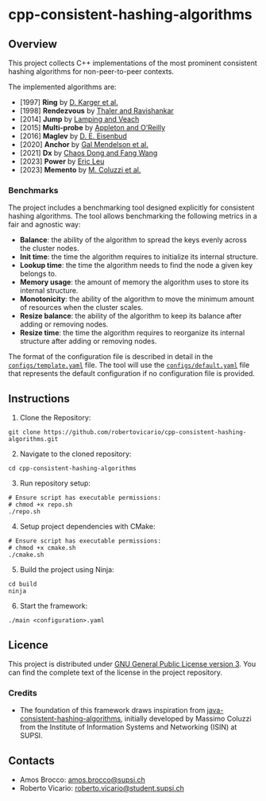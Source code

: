# cpp-consistent-hashing-algorithms

## Overview

This project collects C++ implementations of the most prominent consistent hashing algorithms for non-peer-to-peer contexts.

The implemented algorithms are:

- [1997] **Ring** by [D. Karger et al.](https://www.cs.princeton.edu/courses/archive/fall09/cos518/papers/chash.pdf)
- [1998] **Rendezvous** by [Thaler and Ravishankar](https://ieeexplore.ieee.org/abstract/document/663936)
- [2014] **Jump** by [Lamping and Veach](https://arxiv.org/pdf/1406.2294.pdf)
- [2015] **Multi-probe** by [Appleton and O’Reilly](https://arxiv.org/pdf/1505.00062.pdf)
- [2016] **Maglev** by [D. E. Eisenbud](https://static.googleusercontent.com/media/research.google.com/en//pubs/archive/44824.pdf)
- [2020] **Anchor** by [Gal Mendelson et al.](https://arxiv.org/pdf/1812.09674.pdf)
- [2021] **Dx** by [Chaos Dong and Fang Wang](https://arxiv.org/pdf/2107.07930.pdf)
- [2023] **Power** by [Eric Leu](https://arxiv.org/pdf/2307.12448.pdf)
- [2023] **Memento** by [M. Coluzzi et al.](https://arxiv.org/pdf/2306.09783.pdf)

### Benchmarks

The project includes a benchmarking tool designed explicitly for consistent hashing algorithms.
The tool allows benchmarking the following metrics in a fair and agnostic way:

- **Balance**: the ability of the algorithm to spread the keys evenly across the cluster nodes.
- **Init time**: the time the algorithm requires to initialize its internal structure.
- **Lookup time**: the time the algorithm needs to find the node a given key belongs to.
- **Memory usage**: the amount of memory the algorithm uses to store its internal structure.
- **Monotonicity**: the ability of the algorithm to move the minimum amount of resources when the cluster scales.
- **Resize balance**: the ability of the algorithm to keep its balance after adding or removing nodes.
- **Resize time**: the time the algorithm requires to reorganize its internal structure after adding or removing nodes.

The format of the configuration file is described in detail in the [`configs/template.yaml`](configs/template.yaml) file.
The tool will use the [`configs/default.yaml`](configs/default.yaml) file that represents the default configuration if no configuration file is provided.

## Instructions

1. Clone the Repository:

```shell
git clone https://github.com/robertovicario/cpp-consistent-hashing-algorithms.git
```

2. Navigate to the cloned repository:

```shell
cd cpp-consistent-hashing-algorithms
```

3. Run repository setup:

```shell
# Ensure script has executable permissions:
# chmod +x repo.sh
./repo.sh
```

4. Setup project dependencies with CMake:

```shell
# Ensure script has executable permissions:
# chmod +x cmake.sh
./cmake.sh
```

5. Build the project using Ninja:

```shell
cd build
ninja
```

6. Start the framework:

```shell
./main <configuration>.yaml
```

## Licence

This project is distributed under [GNU General Public License version 3](https://opensource.org/license/gpl-3-0). You can find the complete text of the license in the project repository.

### Credits

- The foundation of this framework draws inspiration from [java-consistent-hashing-algorithms](https://github.com/SUPSI-DTI-ISIN/java-consistent-hashing-algorithms.git), initially developed by Massimo Coluzzi from the Institute of Information Systems and Networking (ISIN) at SUPSI.

## Contacts

- Amos Brocco: amos.brocco@supsi.ch
- Roberto Vicario: roberto.vicario@student.supsi.ch


